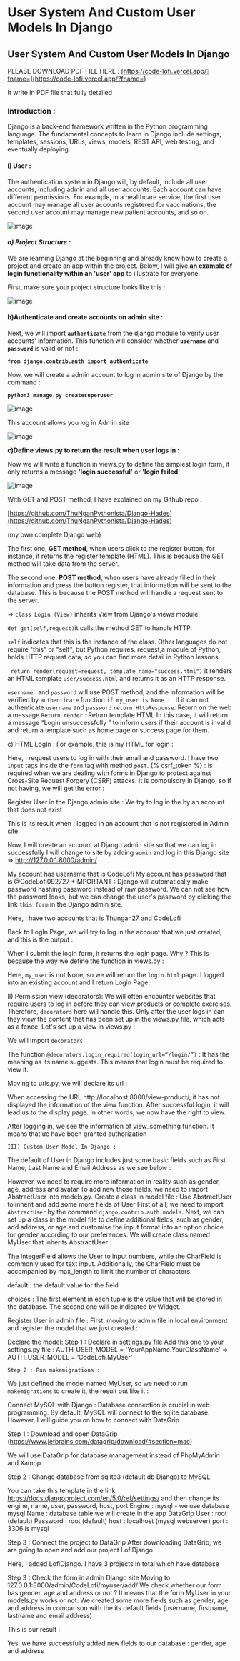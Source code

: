 # User System And Custom User Models In Django


##             User System And Custom User Models In Django ##

PLEASE DOWNLOAD PDF FILE HERE : [https://code-lofi.vercel.app/?fname=](https://code-lofi.vercel.app/?fname=)

It write in PDF file that fully detailed 
 

### Introduction :
 
Django is a back-end framework written in the Python programming language. The fundamental concepts to learn in Django include settings, templates, sessions, URLs, views, models, REST API, web testing, and eventually deploying.
 
#### I) 	User :
 
The authentication system in Django will, by default, include all user accounts, including admin and all user accounts. Each account can have different permissions. For example, in a healthcare service, the first user account may manage all user accounts registered for vaccinations, the second user account may manage new patient accounts, and so on.

![image](https://github.com/ThuNganPythonista/User-System-Model-Django/blob/main/Screenshot%202023-12-30%20at%204.02.18%20PM.png)

 #### *a) Project Structure :* ####

We are learning Django at the beginning and already know how to create a project and create an app within the project. Below, I will give **an example of login functionality within an  'user'  app** to illustrate for everyone.

First, make sure your project structure looks like this :

![image](https://github.com/ThuNganPythonista/User-System-Model-Django/blob/main/Screenshot%202023-12-30%20at%204.19.34%20PM.png)

#### b)Authenticate and create accounts on admin site : ####


Next, we will import **`authenticate`** from the django module to verify user accounts’ information. This function will consider whether **`username`** and **`password`** is valid or not :

**`from django.contrib.auth import authenticate`**

Now, we will create a admin account to log in admin site of Django by the command :

**`python3 manage.py createsuperuser`**

![image](https://github.com/ThuNganPythonista/User-System-Model-Django/blob/main/Screenshot%202023-12-30%20at%204.25.51%20PM%201.png)

This account allows you log in Admin site


![image](https://github.com/ThuNganPythonista/User-System-Model-Django/blob/main/Screenshot%202023-12-30%20at%204.29.25%20PM.png)


**c)Define views.py to return the result when user logs in :**


Now we will write a function in views.py to define the simplest login form, it only returns a message **'login successful'** or **'login failed'**

![image](https://github.com/ThuNganPythonista/User-System-Model-Django/blob/main/Screenshot%202023-12-30%20at%204.32.35%20PM.png)


With GET and POST method, I have explained on my Github repo :

[https://github.com/ThuNganPythonista/Django-Hades](https://github.com/ThuNganPythonista/Django-Hades)

(my own complete Django web)

The first one, **GET method**, when users click to the register button, for instance, it returns the register template (HTML). This is because the GET method will take data from the server.
 
 The second one, **POST method**, when users have already filled in their information and press the button register, that information will be sent to the database. This is because the POST method will handle a request sent to the server.
 
=> `class Login (View)` inherits View from Django's views module.

`def get(self,request)`it calls the method GET to handle HTTP. 

`self` indicates that this is the instance of the class. Other languages do not require "this" or "self", but Python requires. 
request,a module of Python, holds HTTP request data, so you can find more detail in Python lessons.

` return render(request=request, template_name="success.html")` it renders an HTML template `user/success.html` and returns it as an HTTP response.

`username ` and `password` will use POST method, and the information will be verified by `authenticate` function
`if my_user is None : ` If it can not authenticate `username` and `password`
`return HttpResponse`: Return on the web a message
`Return render` : Return template HTML
In this case, it will return a message “Login unsuccessfully ” to inform users if their account is invalid and return a template such as home page or success page for them.

c)  HTML LogIn :
For example, this is my HTML for login :

Here, I request users to log in with their email and password.
I have two `input` tags inside the `form` tag with method `post`.
{% csrf_token  %} : is required when we are dealing with forms in Django to protect against Cross-Site Request Forgery (CSRF) attacks. It is compulsory in Django, so If not having, we will get the error :


Register User in the Django admin site :
We try to log in the by an account that does not exist


This is its result when I logged in an account that is not registered in Admin site:


Now, I will create an account at Django admin site so that we can log in successfully 
I will change to site by adding `admin` and log in this Django site
=> http://127.0.0.1:8000/admin/



My account has username that is CodeLofi 
My account has password that is @CodeLofi092727
*IMPORTANT : Django will automatically make password hashing password instead of raw password. We can not see how the password looks, but we can change the user's password by clicking the link `this form` in the Django admin site.


Here, I have two accounts that is Thungan27 and CodeLofi 


Back to LogIn Page, we will try to log in the account that we just created, and this is the output :


When I submit the login form, it returns the login page. Why ?
This is because the way we define the function in views.py :


Here, `my_user` is not None, so we will return the `login.html` page.
I logged into an existing account and I return Login Page.

II)  Permission view (decorators):
We will often encounter websites that require users to log in before they can view products or complete exercises. Therefore, `decorators` here will handle this. Only after the user logs in can they view the content that has been set up in the views.py file, which acts as a fence.
Let's set up a view in views.py :



We will import `decorators`


The function `@decorators.login_required(login_url=“/login/”)` : It has the meaning as its name suggests. This means that login must be required to view it.


Moving to urls.py, we will declare its url :



When accessing the URL http://localhost:8000/view-product/, it has not displayed the information of the view function. After successful login, it will lead us to the display page. In other words, we now have the right to view.


After logging in, we see the information of view_something function. It means that ưe have been granted authorization

	III) Custom User Model In Django :
The default of User in Django includes just some basic fields such as First Name, Last Name and Email Address as we see below :


However, we need to require more information in reality such as gender, age, address and avatar
To add new those fields, we need to import AbstractUser into models.py.
Create a class in model file :
Use AbstractUser to inherit and add some more fields of User
First of all, we need to import `AbstractUser` by the command `django.contrib.auth.models`. 
Next, we can set up a class in the model file to define additional fields, such as gender, add address, or age and customise the input format into an option choice for gender according to our preferences.
We will create class named MyUser that inherits AbstractUser :


The IntegerField allows the User to input numbers, while the CharField is commonly used for text input. Additionally, the CharField must be accompanied by max_length to limit the number of characters.

default : the default value for the field

choices : The first element in each tuple is the value that will be stored in the database. The second one will be indicated by Widget.


Register User in admin file :
First, moving to admin file in local environment and register the model that we just created :


Declare the model:
Step 1 : Declare in settings.py file
Add this one to your settings.py file :
AUTH_USER_MODEL = 'YourAppName.YourClassName'
=> AUTH_USER_MODEL = ‘CodeLofi.MyUser’
	
	Step 2 : Run makemigrations :
We just defined the model named MyUser, so we need to run `makemigrations` to create it, the result out like it :





Connect MySQL with Django :
Database connection is crucial in web programming. By default, MySQL will connect to the sqlite database. However, I will guide you on how to connect with DataGrip.

Step 1 : Download and open DataGrip (https://www.jetbrains.com/datagrip/download/#section=mac)

 We will use DataGrip for database management instead of PhpMyAdmin and Xampp

Step 2 : Change database from sqlite3 (default db Django) to MySQL


	
You can take this template in the link https://docs.djangoproject.com/en/5.0/ref/settings/
and then change its engine, name, user, password, host, port
Engine : mysql - we use database mysql
Name : database table we will create in the app DataGrip
User : root (default)
Password : root (default)
host : localhost (mysql webserver)
port : 3306 is mysql

Step 3 :  Connect the project to DataGrip
 After downloading DataGrip, we are going to open and add our project LofiDjango


Here, I added LofiDjango. I have 3 projects in total which have database

Step 3 : Check the form in admin Django site 
Moving to 127.0.0.1:8000/admin/CodeLofi/myuser/add/
We check whether our form has gender, age and address or not ?
It means that the form MyUser in your models.py works or not.
We created some more fields such as  gender, age and address in comparison with the its default fields (username, firstname, lastname and email address)


This is our result : 


Yes, we have successfully added new fields to our database : gender, age and address 















